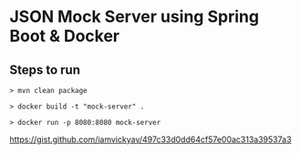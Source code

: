 # JSON Mock Server using Spring Boot & Docker

## Steps to run

```
> mvn clean package

> docker build -t "mock-server" .

> docker run -p 8080:8080 mock-server
```

https://gist.github.com/iamvickyav/497c33d0dd64cf57e00ac313a39537a3
